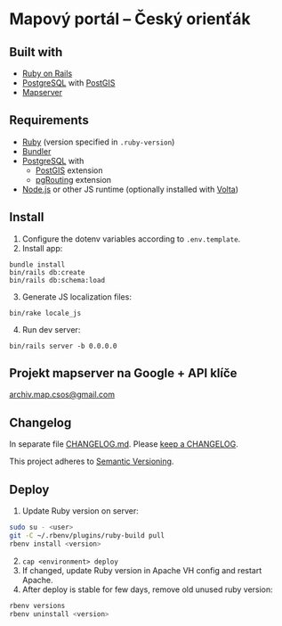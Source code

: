 # Mapový portál – Český orienťák

## Built with
- [Ruby on Rails](https://rubyonrails.org/)
- [PostgreSQL](https://www.postgresql.org/) with [PostGIS](https://postgis.net/)
- [Mapserver](https://mapserver.org/)

## Requirements
- [Ruby](https://www.ruby-lang.org/en/) (version specified in `.ruby-version`)
- [Bundler](https://bundler.io/)
- [PostgreSQL](https://www.postgresql.org/) with
	- [PostGIS](https://postgis.net/) extension
	- [pgRouting](https://pgrouting.org/) extension
- [Node.js](https://nodejs.org/en) or other JS runtime (optionally installed with [Volta](https://volta.sh/))

## Install
1. Configure the dotenv variables according to `.env.template`.
2. Install app:
```
bundle install
bin/rails db:create
bin/rails db:schema:load
```
3. Generate JS localization files:
```
bin/rake locale_js
```
4. Run dev server:
```
bin/rails server -b 0.0.0.0
```

## Projekt mapserver na Google + API klíče
archiv.map.csos@gmail.com

## Changelog
In separate file [CHANGELOG.md](CHANGELOG.md). Please [keep a CHANGELOG](http://keepachangelog.com/).

This project adheres to [Semantic Versioning](http://semver.org/).

## Deploy
1. Update Ruby version on server:
```sh
sudo su - <user>
git -C ~/.rbenv/plugins/ruby-build pull
rbenv install <version>
```
2. `cap <environment> deploy`
3. If changed, update Ruby version in Apache VH config and restart Apache.
4. After deploy is stable for few days, remove old unused ruby version:
```sh
rbenv versions
rbenv uninstall <version>
```
